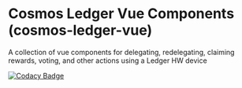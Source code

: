 # Cosmos Ledger Vue Components (cosmos-ledger-vue)

A collection of vue components for delegating, redelegating, claiming rewards, voting, and other actions using a Ledger HW device

[![Codacy Badge](https://api.codacy.com/project/badge/Grade/978ec71e5cb64570a2acccf216fe0a6b)](https://www.codacy.com?utm_source=github.com&amp;utm_medium=referral&amp;utm_content=TokenUnion/union-marketplace-icf-grant&amp;utm_campaign=Badge_Grade)
